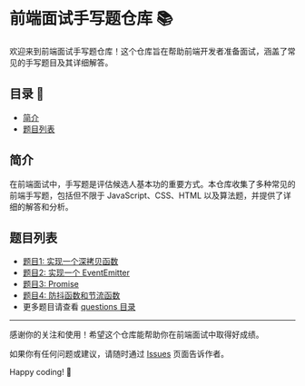 # 前端面试手写题仓库 📚

欢迎来到前端面试手写题仓库！这个仓库旨在帮助前端开发者准备面试，涵盖了常见的手写题目及其详细解答。

## 目录 📑

- [简介](#简介)
- [题目列表](#题目列表)

## 简介

在前端面试中，手写题是评估候选人基本功的重要方式。本仓库收集了多种常见的前端手写题，包括但不限于 JavaScript、CSS、HTML 以及算法题，并提供了详细的解答和分析。

## 题目列表

- [题目1: 实现一个深拷贝函数](questions/DeepClone)
- [题目2: 实现一个 EventEmitter](questions/EventEmitter)
- [题目3: Promise](questions/Promise)
- [题目4: 防抖函数和节流函数](questions/防抖节流)
- 更多题目请查看 [questions 目录](questions)


---

感谢你的关注和使用！希望这个仓库能帮助你在前端面试中取得好成绩。

如果你有任何问题或建议，请随时通过 [Issues](https://github.com/zlh-428/frontend-interview-handwriting/issues) 页面告诉作者。

Happy coding! 🚀

